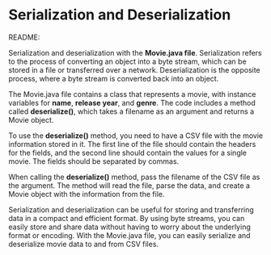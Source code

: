 # Serialization and Deserialization

README:

Serialization and deserialization with the **Movie.java file**. Serialization refers to the process of converting an object into a byte stream, which can be stored in a file or transferred over a network. Deserialization is the opposite process, where a byte stream is converted back into an object.

The Movie.java file contains a class that represents a movie, with instance variables for **name**, **release year**, and **genre**. The code includes a method called **deserialize()**, which takes a filename as an argument and returns a Movie object.

To use the **deserialize()** method, you need to have a CSV file with the movie information stored in it. The first line of the file should contain the headers for the fields, and the second line should contain the values for a single movie. The fields should be separated by commas.

When calling the **deserialize()** method, pass the filename of the CSV file as the argument. The method will read the file, parse the data, and create a Movie object with the information from the file.

Serialization and deserialization can be useful for storing and transferring data in a compact and efficient format. By using byte streams, you can easily store and share data without having to worry about the underlying format or encoding. With the Movie.java file, you can easily serialize and deserialize movie data to and from CSV files.
